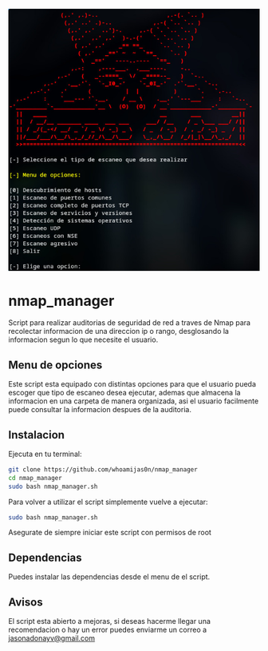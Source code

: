 ![Imagen de el menu de opciones para la auditoria de red](menu2.jpeg)
# nmap_manager
Script para realizar auditorias de seguridad de red a traves de Nmap para recolectar informacion de una direccion ip o rango, desglosando la informacion segun lo que necesite el usuario.


## Menu de opciones
Este script esta equipado con distintas opciones para que el usuario pueda escoger que tipo de escaneo desea ejecutar, ademas que almacena la informacion
en una carpeta de manera organizada, asi el usuario facilmente puede consultar la informacion despues de la auditoria.

## Instalacion
Ejecuta en tu terminal:
```bash
git clone https://github.com/whoamijas0n/nmap_manager
cd nmap_manager
sudo bash nmap_manager.sh
```
Para volver a utilizar el script simplemente vuelve a ejecutar:
```bash
sudo bash nmap_manager.sh
```
Asegurate de siempre iniciar este script con permisos de root
## Dependencias
Puedes instalar las dependencias desde el menu de el script.

## Avisos
El script esta abierto a mejoras, si deseas hacerme llegar una recomendacion o hay un error puedes enviarme un correo a jasonadonayv@gmail.com
